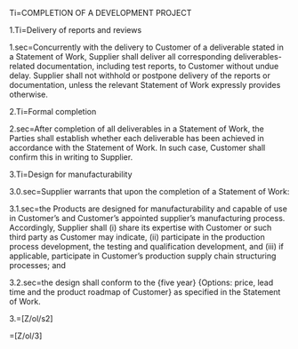 Ti=COMPLETION OF A DEVELOPMENT PROJECT

1.Ti=Delivery of reports and reviews

1.sec=Concurrently with the delivery to Customer of a deliverable stated in a Statement of Work, Supplier shall deliver all corresponding deliverables-related documentation, including test reports, to Customer without undue delay. Supplier shall not withhold or postpone delivery of the reports or documentation, unless the relevant Statement of Work expressly provides otherwise.

2.Ti=Formal completion

2.sec=After completion of all deliverables in a Statement of Work, the Parties shall establish whether each deliverable has been achieved in accordance with the Statement of Work. In such case, Customer shall confirm this in writing to Supplier.

3.Ti=Design for manufacturability

3.0.sec=Supplier warrants that upon the completion of a Statement of Work:

3.1.sec=the Products are designed for manufacturability and capable of use in Customer’s and Customer’s appointed supplier’s manufacturing process. Accordingly, Supplier shall (i) share its expertise with Customer or such third party as Customer may indicate, (ii) participate in the production process development, the testing and qualification development, and (iii) if applicable, participate in Customer’s production supply chain structuring processes; and

3.2.sec=the design shall conform to the {five year} {Options: price, lead time and the product roadmap of Customer} as specified in the Statement of Work.

3.=[Z/ol/s2]

=[Z/ol/3]

